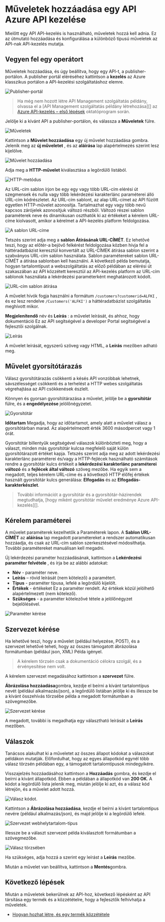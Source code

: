 <properties 
    pageTitle="Műveletek hozzáadása egy API Azure API-kezelés |} Microsoft Azure" 
    description="Megtudhatja, hogy miként műveletek hozzáadása egy API Azure API-kezelés." 
    services="api-management" 
    documentationCenter="" 
    authors="steved0x" 
    manager="erikre" 
    editor=""/>

<tags 
    ms.service="api-management" 
    ms.workload="mobile" 
    ms.tgt_pltfrm="na" 
    ms.devlang="na" 
    ms.topic="article" 
    ms.date="10/25/2016" 
    ms.author="sdanie"/>

# <a name="how-to-add-operations-to-an-api-in-azure-api-management"></a>Műveletek hozzáadása egy API Azure API kezelése

Mielőtt egy API API-kezelés is használható, műveletek hozzá kell adnia. Ez az útmutató hozzáadása és konfigurálása a különböző típusú műveletek az API-nak API-kezelés mutatja.

## <a name="add-operation"> </a>Vegyen fel egy operátort

Műveletek hozzáadása, és úgy beállítva, hogy egy API-t, a publisher-portálon. A publisher portál eléréséhez kattintson a **kezelés** az Azure klasszikus portálon a API-kezelési szolgáltatáshoz elemre.

![Publisher-portál][api-management-management-console]

>Ha még nem hozott létre API Management szolgáltatás példány, olvassa el a [API Management szolgáltatás példány létrehozása][] az [Azure API-kezelés – első lépések][] oktatóprogram során.

Jelölje ki a kívánt API a publisher-portálon, és válassza a **Műveletek** fülre. 

![Műveletek][api-management-operations]

Kattintson a **Művelet hozzáadása** egy új művelet hozzáadása gombra. Jelenik meg az **új műveletet** , és az **aláírása** lap alapértelmezés szerint lesz kijelölve.

![Művelet hozzáadása][api-management-add-operation]

Adja meg a **HTTP-művelet** kiválasztása a legördülő listából.

![HTTP-metódus][api-management-http-method]

<a name="url-template"></a>

Az URL-cím sablon írjon be egy egy vagy több URL-cím elérési út szegmensek és nulla vagy több lekérdezési karakterlánc paraméterei álló URL-cím kódrészletet. Az URL-cím sablont, az alap URL-címet az API fűzött egyetlen HTTP-művelet azonosítja. Tartalmazhat egy vagy több nevű kapcsos zárójelek azonosítjuk változó részből. Változó részei sablon paraméterek neve és dinamikusan oszthatók ki az értékeket a kérelem URL-címe kiolvasott, amikor a kérelmet a API-kezelés platform feldolgozása.

![A sablon URL-címe][api-management-url-template]

<a name="rewrite-url-template"></a>

Tetszés szerint adja meg a **sablon Átírásának URL-CÍMÉT**. Ez lehetővé teszi, hogy az előtér-a bejövő felkérést feldolgozása közben hívja fel a háttéradatbázist keresztül konvertált az URL-CÍMEK átírása sablon szerint a szabványos URL-cím sablon használata. Sablon paramétereket sablon URL-CÍMÉT a átírása sablonban kell használni. A következő példa bemutatja, hogyan tartalomtípust a webszolgáltatás az előző példában az elérési út szakaszában az API közzétett keresztül az API-kezelés platform az URL-cím sablonok használata a lekérdezési paraméterként meghatározott kódolt.

![URL-cím sablon átírása][api-management-url-template-rewrite]

A művelet hívók fogja használni a formátum `/customers?customerid=ALFKI` , és ez lesz rendelve `/Customers('ALFKI')` a háttéradatbázist szolgáltatás meghívott mikor.


**Megjelenítendő** név és **Leírás** : a művelet leírását, és ahhoz, hogy dokumentáció Ez az API segítségével a developer Portal segítségével a fejlesztői szolgálnak.

![Leírás][api-management-description]

A művelet leírását, egyszerű szöveg vagy HTML, a **Leírás** mezőben adható meg.

## <a name="operation-caching"> </a>Művelet gyorsítótárazás

Válasz gyorsítótárazás csökkenti a késés API vonzóbbak lehetnek, sávszélességet csökkenti és a terhelést a HTTP webes szolgáltatás végrehajtása az API csökkenések észlelt. 

Könnyen és gyorsan gyorsítótárazása a művelet, jelölje be a **gyorsítótár** fülre, és a **engedélyezése** jelölőnégyzetet.

![Gyorsítótár][api-management-caching-tab]

**Időtartam** Megadja, hogy az időtartamot, amely alatt a művelet válasz a gyorsítótárban marad. Az alapértelmezett érték 3600 másodpercet vagy 1 órát.

Gyorsítótár billentyűk segítségével válaszok különbözteti meg, hogy a választ, minden más gyorsítótár kulcsa megfelelő saját külön gyorsítótárazott értéket kapja. Tetszés szerint adja meg az adott lekérdezési karakterlánc paraméterei és/vagy a HTTP-fejlécek használható számítások rendre a gyorsítótár kulcs értékeit a **lekérdezési karakterlánc paraméterei változó** és a **fejlécek által változó** szöveg mezőbe. Ha egyik sem a megadott, teljes kérelem URL-címe és a következő HTTP élőfej értékek használt gyorsítótár kulcs generálása: **Elfogadás** és az **Elfogadás-karakterkészlet**.

>További információt a gyorsítótár és a gyorsítótár-házirendek megtudhatja, [hogy miként gyorsítótár művelet eredménye Azure API-kezelés][].


## <a name="request-parameters"> </a>Kérelem paraméterei

A művelet paraméterek kezelhetők a Paraméterek lapon. A **Sablon URL-CÍMÉT** az **aláírása** lap megadott paramétereket a rendszer automatikusan hozzáadja, és csak az URL-cím sablon szerkesztésével módosíthatja. További paramétereket manuálisan kell megadni.

Új lekérdezési paraméter hozzáadásának, kattintson a **Lekérdezési paraméter felvétele** , és írja be az alábbi adatokat:

-   **Név** - paraméter neve.
-   **Leírás** – rövid leírását (nem kötelező) a paramétert.
-   **Típus** - paraméter típusa, lefelé a legördülő kijelölt.
-   **Értékek** - értékeket Ez a paraméter rendelt. Az értékek közül jelölhető alapértelmezett (nem kötelező).
-   **Szükséges** - a paraméter kötelezővé tétele a jelölőnégyzet bejelölésével. 

![Paraméter kérése][api-management-request-parameters]

## <a name="request-body"> </a>Szervezet kérése

Ha lehetővé teszi, hogy a művelet (például helyezése, POST), és a szervezet lehetővé teheti, hogy az összes támogatott ábrázolása formátumban (például json, XML) Példa igényel. 

>A kérelem törzsén csak a dokumentáció célokra szolgál, és a érvényesítése nem volt.

A kérelem szervezet megadásához kattintson a **szervezet** fülre.

**Ábrázolása hozzáadása**gombra, kezdje el beírni a kívánt tartalomtípus nevét (például alkalmazás/json), a legördülő listában jelölje ki és illessze be a kívánt összehívás törzsébe példa a megadott formátumban a szövegmezőbe. 

![Szervezet kérése][api-management-request-body]

A megadott, további is megadhatja egy választható leírását a **Leírás** mezőben.

## <a name="responses"> </a>Válaszok

Tanácsos alakulhat ki a műveletet az összes állapot kódokat a válaszokat példákon mutatják. Előfordulhat, hogy az egyes állapotkód egynél több válasz törzsén példában egy, a támogatott tartalomtípusok mindegyikére. 

Visszajelzés hozzáadásához kattintson a **Hozzáadás** gombra, és kezdje el beírni a kívánt állapotkód. Ebben a példában a állapotkód van **200 OK**. A kódot a legördülő lista jelenik meg, miután jelölje ki azt, és a válasz kód létrejön, és a művelet adott hozzá.

![Válasz kódot.][api-management-response-code]

Kattintson a **Ábrázolása hozzáadása**, kezdje el beírni a kívánt tartalomtípus nevére (például alkalmazás/json), és majd jelölje ki a legördülő lefelé.

![Szervezet webhelytartalom-típus][api-management-response-body-content-type]

Illessze be a választ szervezet példa kiválasztott formátumban a szövegmezőbe. 

![Válasz törzsében][api-management-response-body]

Ha szükséges, adja hozzá a szerint egy leírást a **Leírás** mezőbe.

Miután a művelet van beállítva, kattintson a **Mentés**gombra.


## <a name="next-steps"> </a>Következő lépések

Miután a műveletek bekerülnek az API-hoz, következő lépésként az API társítása egy termék és a közzétételre, hogy a fejlesztők felhívhatja a műveletek.

-   [Hogyan hozhat létre, és egy termék közzététele][]

[api-management-management-console]: ./media/api-management-howto-add-operations/api-management-management-console.png
[api-management-operations]: ./media/api-management-howto-add-operations/api-management-operations.png
[api-management-add-operation]: ./media/api-management-howto-add-operations/api-management-add-operation.png
[api-management-http-method]: ./media/api-management-howto-add-operations/api-management-http-method.png
[api-management-url-template]: ./media/api-management-howto-add-operations/api-management-url-template.png
[api-management-url-template-rewrite]: ./media/api-management-howto-add-operations/api-management-url-template-rewrite.png
[api-management-description]: ./media/api-management-howto-add-operations/api-management-description.png
[api-management-caching-tab]: ./media/api-management-howto-add-operations/api-management-caching-tab.png
[api-management-request-parameters]: ./media/api-management-howto-add-operations/api-management-request-parameters.png
[api-management-request-body]: ./media/api-management-howto-add-operations/api-management-request-body.png
[api-management-response-code]: ./media/api-management-howto-add-operations/api-management-response-code.png
[api-management-response-body-content-type]: ./media/api-management-howto-add-operations/api-management-response-body-content-type.png
[api-management-response-body]: ./media/api-management-howto-add-operations/api-management-response-body.png


[api-management-contoso-api]: ./media/api-management-howto-add-operations/api-management-contoso-api.png

[api-management-add-new-api]: ./media/api-management-howto-add-operations/api-management-add-new-api.png
[api-management-api-settings]: ./media/api-management-howto-add-operations/api-management-api-settings.png
[api-management-api-settings-credentials]: ./media/api-management-howto-add-operations/api-management-api-settings-credentials.png
[api-management-api-summary]: ./media/api-management-howto-add-operations/api-management-api-summary.png
[api-management-echo-operations]: ./media/api-management-howto-add-operations/api-management-echo-operations.png

[Add an operation]: #add-operation
[Operation caching]: #operation-caching
[Request parameters]: #request-parameters
[Request body]: #request-body
[Responses]: #responses
[Next steps]: #next-steps

[Azure API-kezelés – első lépések]: api-management-get-started.md
[Hozza létre az API Management szolgáltatás]: api-management-get-started.md#create-service-instance

[How to add operations to an API]: api-management-howto-add-operations.md
[Hogyan hozhat létre, és egy termék közzététele]: api-management-howto-add-products.md
[Hogyan gyorsítótár művelet eredménye Azure API kezelése]: api-management-howto-cache.md
